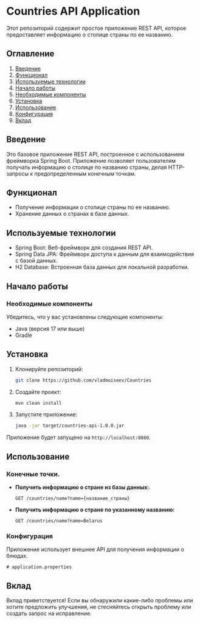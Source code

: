 # Countries API Application

Этот репозиторий содержит простое приложение REST API, которое предоставляет информацию о столице страны по ее названию.

## Оглавление
1. [Введение](#введение)
2. [Функционал](#функционал)
3. [Используемые технологии](#используемые-технологии)
4. [Начало работы](#начало-работы)
5. [Необходимые компоненты](#необходимые-компоненты)
6. [Установка](#установка)
7. [Использование](#использование)
8. [Конфигурация](#конфигурация)
9. [Вклад](#вклад)

## Введение
Это базовое приложение REST API, построенное с использованием фреймворка Spring Boot. Приложение позволяет пользователям получать информацию о столице по названию страны, делая HTTP-запросы к предопределенным конечным точкам.

## Функционал
- Получение информации о столице страны по ее названию.
- Хранение данных о странах в базе данных.

## Используемые технологии
- Spring Boot: Веб-фреймворк для создания REST API.
- Spring Data JPA: Фреймворк доступа к данным для взаимодействия с базой данных.
- H2 Database: Встроенная база данных для локальной разработки.

## Начало работы
### Необходимые компоненты
Убедитесь, что у вас установлены следующие компоненты:
- Java (версия 17 или выше)
- Gradle

## Установка
1. Клонируйте репозиторий:

    ```bash
    git clone https://github.com/vladmoiseev/Countries
    ```

2. Создайте проект:

    ```bash
    mvn clean install
    ```

3. Запустите приложение:

    ```bash
    java -jar target/countries-api-1.0.0.jar
    ```

Приложение будет запущено на `http://localhost:8080`.

## Использование

### Конечные точки.

- **Получить информацию о стране из базы данных:**.
  
  ```http
  GET /countries/name?name={название_страны}
  ```

- **Получить информацию о стране по указанному названию:**

  ```http
  GET /countries/name?name=Belarus
  ```

### Конфигурация

Приложение использует внешнее API для получения информации о блюдах.

```properties
# application.properties
```

## Вклад

Вклад приветствуется! Если вы обнаружили какие-либо проблемы или хотите предложить улучшения, не стесняйтесь открыть проблему или создать запрос на исправление.
